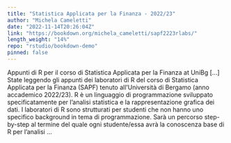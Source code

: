 ```yaml
---
title: "Statistica Applicata per la Finanza - 2022/23"
author: "Michela Cameletti"
date: "2022-11-14T20:26:04Z"
link: "https://bookdown.org/michela_cameletti/sapf2223rlabs/"
length_weight: "14%"
repo: "rstudio/bookdown-demo"
pinned: false
---
```


Appunti di R per il corso di Statistica Applicata per la Finanza at UniBg [...] State leggendo gli appunti dei laboratori di R del corso di Statistica Applicata per la Finanza (SAPF) tenuto all’Università di Bergamo (anno accademico 2022/23). R è un linguaggio di programmazione sviluppato specificatamente per l’analisi statistica e la rappresentazione grafica dei dati. I laboratori di R sono strutturati per studenti che non hanno uno specifico background in tema di programmazione. Sarà un percorso step-by-step al termine del quale ogni studente/essa avrà la conoscenza base di R per l’analisi ...
